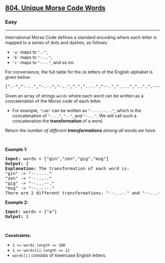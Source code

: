 <h2><a href="https://leetcode.com/problems/unique-morse-code-words/">804. Unique Morse Code Words</a></h2><h3>Easy</h3><hr><div style="user-select: auto;"><p style="user-select: auto;">International Morse Code defines a standard encoding where each letter is mapped to a series of dots and dashes, as follows:</p>

<ul style="user-select: auto;">
	<li style="user-select: auto;"><code style="user-select: auto;">'a'</code> maps to <code style="user-select: auto;">".-"</code>,</li>
	<li style="user-select: auto;"><code style="user-select: auto;">'b'</code> maps to <code style="user-select: auto;">"-..."</code>,</li>
	<li style="user-select: auto;"><code style="user-select: auto;">'c'</code> maps to <code style="user-select: auto;">"-.-."</code>, and so on.</li>
</ul>

<p style="user-select: auto;">For convenience, the full table for the <code style="user-select: auto;">26</code> letters of the English alphabet is given below:</p>

<pre style="user-select: auto;">[".-","-...","-.-.","-..",".","..-.","--.","....","..",".---","-.-",".-..","--","-.","---",".--.","--.-",".-.","...","-","..-","...-",".--","-..-","-.--","--.."]</pre>

<p style="user-select: auto;">Given an array of strings <code style="user-select: auto;">words</code> where each word can be written as a concatenation of the Morse code of each letter.</p>

<ul style="user-select: auto;">
	<li style="user-select: auto;">For example, <code style="user-select: auto;">"cab"</code> can be written as <code style="user-select: auto;">"-.-..--..."</code>, which is the concatenation of <code style="user-select: auto;">"-.-."</code>, <code style="user-select: auto;">".-"</code>, and <code style="user-select: auto;">"-..."</code>. We will call such a concatenation the <strong style="user-select: auto;">transformation</strong> of a word.</li>
</ul>

<p style="user-select: auto;">Return <em style="user-select: auto;">the number of different <strong style="user-select: auto;">transformations</strong> among all words we have</em>.</p>

<p style="user-select: auto;">&nbsp;</p>
<p style="user-select: auto;"><strong style="user-select: auto;">Example 1:</strong></p>

<pre style="user-select: auto;"><strong style="user-select: auto;">Input:</strong> words = ["gin","zen","gig","msg"]
<strong style="user-select: auto;">Output:</strong> 2
<strong style="user-select: auto;">Explanation:</strong> The transformation of each word is:
"gin" -&gt; "--...-."
"zen" -&gt; "--...-."
"gig" -&gt; "--...--."
"msg" -&gt; "--...--."
There are 2 different transformations: "--...-." and "--...--.".
</pre>

<p style="user-select: auto;"><strong style="user-select: auto;">Example 2:</strong></p>

<pre style="user-select: auto;"><strong style="user-select: auto;">Input:</strong> words = ["a"]
<strong style="user-select: auto;">Output:</strong> 1
</pre>

<p style="user-select: auto;">&nbsp;</p>
<p style="user-select: auto;"><strong style="user-select: auto;">Constraints:</strong></p>

<ul style="user-select: auto;">
	<li style="user-select: auto;"><code style="user-select: auto;">1 &lt;= words.length &lt;= 100</code></li>
	<li style="user-select: auto;"><code style="user-select: auto;">1 &lt;= words[i].length &lt;= 12</code></li>
	<li style="user-select: auto;"><code style="user-select: auto;">words[i]</code> consists of lowercase English letters.</li>
</ul>
</div>